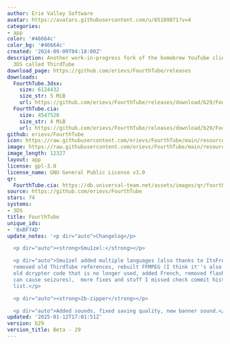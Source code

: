 ```yaml
---
author: Erie Valley Software
avatar: https://avatars.githubusercontent.com/u/65189871?v=4
categories:
- app
color: '#46664c'
color_bg: '#46664c'
created: '2024-09-09T04:18:00Z'
description: Another work-in-progress fork of the homebrew YouTube client for the
  3DS called ThirdTube
download_page: https://github.com/erievs/FourthTube/releases
downloads:
  FourthTube.3dsx:
    size: 6124432
    size_str: 5 MiB
    url: https://github.com/erievs/FourthTube/releases/download/b29/FourthTube.3dsx
  FourthTube.cia:
    size: 4547520
    size_str: 4 MiB
    url: https://github.com/erievs/FourthTube/releases/download/b29/FourthTube.cia
github: erievs/FourthTube
icon: https://raw.githubusercontent.com/erievs/FourthTube/main/resource/icon.png
image: https://raw.githubusercontent.com/erievs/FourthTube/main/resource/banner.png
image_length: 12327
layout: app
license: gpl-3.0
license_name: GNU General Public License v3.0
qr:
  FourthTube.cia: https://db.universal-team.net/assets/images/qr/fourthtube-cia.png
source: https://github.com/erievs/FourthTube
stars: 74
systems:
- 3DS
title: FourthTube
unique_ids:
- '0xBF74D'
update_notes: '<p dir="auto">Changelog</p>

  <p dir="auto"><strong>Smu1zel:</strong></p>

  <p dir="auto">Smu1zel added multiple languages [also thanks to ItsFrocat for German)],
  removed old ThirdTube references, rebuilt FFMPEG (I think it''s also newer), removed
  old dcrypter code that is no longer used, added French, removed flash (because it
  can cause seizures),  more fixes and stuff I missed check commit history for a full
  list.</p>

  <p dir="auto"><strong>2b-zipper</strong></p>

  <p dir="auto">Added sounds, fixed saving quality, new banner sound.</p>'
updated: '2025-01-12T17:01:51Z'
version: b29
version_title: Beta - 29
---
```

